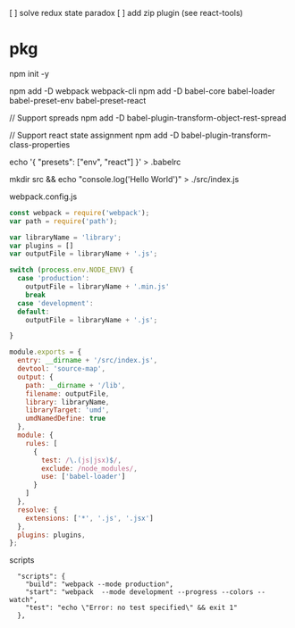 [ ] solve redux state paradox
[ ] add zip plugin (see react-tools)

# pkg

npm init -y

npm add -D webpack webpack-cli
npm add -D babel-core babel-loader babel-preset-env babel-preset-react

// Support spreads
npm add -D babel-plugin-transform-object-rest-spread

// Support react state assignment
npm add -D babel-plugin-transform-class-properties

echo '{ "presets": ["env", "react"] }' > .babelrc

mkdir src && echo "console.log('Hello World')" > ./src/index.js

webpack.config.js
```js
const webpack = require('webpack');
var path = require('path');

var libraryName = 'library';
var plugins = []
var outputFile = libraryName + '.js';

switch (process.env.NODE_ENV) {
  case 'production':
    outputFile = libraryName + '.min.js'
    break
  case 'development':
  default:
    outputFile = libraryName + '.js';

}

module.exports = {
  entry: __dirname + '/src/index.js',
  devtool: 'source-map',
  output: {
    path: __dirname + '/lib',
    filename: outputFile,
    library: libraryName,
    libraryTarget: 'umd',
    umdNamedDefine: true
  },
  module: {
    rules: [
      {
        test: /\.(js|jsx)$/,
        exclude: /node_modules/,
        use: ['babel-loader']
      }
    ]
  },
  resolve: {
    extensions: ['*', '.js', '.jsx']
  },
  plugins: plugins,
};
```

scripts
```
  "scripts": {
    "build": "webpack --mode production",
    "start": "webpack  --mode development --progress --colors --watch",
    "test": "echo \"Error: no test specified\" && exit 1"
  },
```
